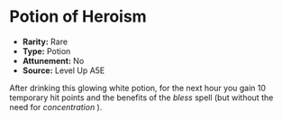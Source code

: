 
# Potion of Heroism

* **Rarity:** Rare
* **Type:** Potion
* **Attunement:** No
* **Source:** Level Up A5E


After drinking this glowing white potion, for the next hour you gain 10 temporary hit points and the benefits of the _bless_  spell (but without the need for _concentration_ ).
